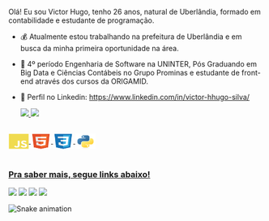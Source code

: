Olá! Eu sou Victor Hugo, tenho 26 anos, natural de Uberlândia, formado em contabilidade e estudante de programação.

- 💰 Atualmente estou trabalhando na prefeitura de Uberlândia e em busca da minha primeira oportunidade na área.
- 📖 4º período Engenharia de Software na UNINTER, Pós Graduando em Big Data e Ciências Contábeis no Grupo Prominas e estudante de front-end através dos cursos da ORIGAMID.
- 🤝 Perfil no Linkedin: https://www.linkedin.com/in/victor-hhugo-silva/

  <div>
   <a href="https://github.com/VictorHugoSDev">
   <img height="180em" src="https://github-readme-stats.vercel.app/api?username=VictorHugoSDev&show_icons=true&theme=synthwave&include_all_commits=true&count_private=true"/>
   <img height="180em" src="https://github-readme-stats.vercel.app/api/top-langs/?username=VictorHugoSDev&layout=compact&langs_count=6&theme=synthwave"/>

</div>
<div style="display: inline_block"><br>
  <img align="center" alt="Js" height="30" width="40" src="https://raw.githubusercontent.com/devicons/devicon/master/icons/javascript/javascript-plain.svg">
  <img align="center" alt="HTML" height="30" width="40" src="https://raw.githubusercontent.com/devicons/devicon/master/icons/html5/html5-original.svg">
  <img align="center" alt="CSS" height="30" width="40" src="https://raw.githubusercontent.com/devicons/devicon/master/icons/css3/css3-original.svg">
  <img align="center" alt="PYTHON" height="30" width="40" src="https://raw.githubusercontent.com/devicons/devicon/master/icons/python/python-original.svg">
</div>
 
 <br>
 
  ### Pra saber mais, segue links abaixo!
 
<div> 
  <a href="https://www.instagram.com/victorhbigas/" target="_blank"><img src="https://img.shields.io/badge/-Instagram-%23E4405F?style=for-the-badge&logo=instagram&logoColor=white" target="_blank"></a>
 <a href="https://discord.com/channels/VictorBigas#4020" target="_blank"><img src="https://img.shields.io/badge/Discord-7289DA?style=for-the-badge&logo=discord&logoColor=white" target="_blank"></a> 
  <a href = "mailto:victorhhugo@hotmail.com"><img src="https://img.shields.io/badge/-Gmail-%23333?style=for-the-badge&logo=gmail&logoColor=white" target="_blank"></a>
  <a href="https://www.linkedin.com/in/victor-hhugo-silva/" target="_blank"><img src="https://img.shields.io/badge/-LinkedIn-%230077B5?style=for-the-badge&logo=linkedin&logoColor=white" target="_blank"></a> 
 
  ![Snake animation](https://github.com/devemdobro/devemdobro/blob/output/github-contribution-grid-snake.svg)

</div>
